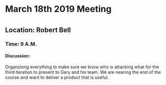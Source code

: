 <h1>March 18th 2019 Meeting<h1>
<h2>Location: Robert Bell</h2>
<h3>Time: 9 A.M.</h3>
<h4>Discussion:</h4>
<p>Organzinng everything to make sure we know who is attacking what for the third iteration to present to Gary and his team.
We are nearing the end of the course and want to deliver a product that is useful.</p>
